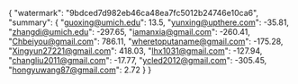 {
    "watermark": "9bdced7d982eb46ca48ea7fc5012b24746e10ca6", 
    "summary": {
        "guoxing@umich.edu": 13.5, 
        "yunxing@upthere.com": -35.81, 
        "zhangdi@umich.edu": -297.65, 
        "iamanxia@gmail.com": -260.41, 
        "Chbeiyou@gmail.com": 786.11, 
        "wheretoputaname@gmail.com": -175.28, 
        "Xingyun27221@gmail.com": 418.03, 
        "lhx1031@gmail.com": -127.94, 
        "changliu2011@gmail.com": -17.77, 
        "ycled2012@gmail.com": -305.45, 
        "hongyuwang87@gmail.com": 2.72
    }
}